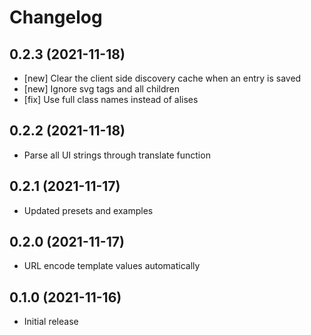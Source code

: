 # Changelog

## 0.2.3 (2021-11-18)

- [new] Clear the client side discovery cache when an entry is saved
- [new] Ignore svg tags and all children
- [fix] Use full class names instead of alises

## 0.2.2 (2021-11-18)

- Parse all UI strings through translate function

## 0.2.1 (2021-11-17)

- Updated presets and examples

## 0.2.0 (2021-11-17)

- URL encode template values automatically

## 0.1.0 (2021-11-16)

- Initial release
